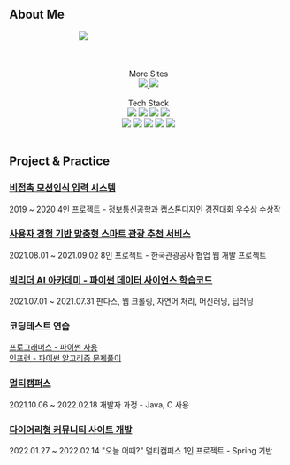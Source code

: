 ## About Me
　　　　　　　　　[<img src="https://github.com/ParkBible/Smart-Input-System/assets/87624953/30161914-3a70-43be-89b5-2bcaa0434e2f">](https://e.kakao.com/t/coding-bunnies)

<div align="center">
  <br><br>
  More Sites<br>
  <a href="https://doringri.tistory.com">
    <img src="https://img.shields.io/badge/Blog-000000?style=for-the-badge&logo=tistory&logoColor=white">
  </a>
  <a href="https://fog-banon-490.notion.site/fc3eee3e8e964415ad5cd36172c37256">
    <img src="https://img.shields.io/badge/notion-000000?style=for-the-badge&logo=notion&logoColor=white">
  </a>
</div><br>

<div align="center">
  Tech Stack<br>
  <img src="https://img.shields.io/badge/java-007396?style=for-the-badge&logo=java&logoColor=white"> <img src="https://img.shields.io/badge/python-3776AB?style=for-the-badge&logo=python&logoColor=white"> <img src="https://img.shields.io/badge/kotlin-7f52ff?style=for-the-badge&logo=kotlin&logoColor=white"> <img src="https://img.shields.io/badge/typescript-3178C6?style=for-the-badge&logo=typescript&logoColor=white">
  <br>
  <img src="https://img.shields.io/badge/springboot-6DB33F?style=for-the-badge&logo=springboot&logoColor=white">
  <img src="https://img.shields.io/badge/angular-DD0031?style=for-the-badge&logo=angularjs&logoColor=white"> <img src="https://img.shields.io/badge/react-61DAFB?style=for-the-badge&logo=react&logoColor=black">
  <img src="https://img.shields.io/badge/linux-FCC624?style=for-the-badge&logo=linux&logoColor=black">
  <img src="https://img.shields.io/badge/mariaDB-003545?style=for-the-badge&logo=mariaDB&logoColor=white">
</div>
<br>

## Project & Practice

### [비접촉 모션인식 입력 시스템](https://github.com/parkbible/Smart-Input-System.git)
2019 ~ 2020 4인 프로젝트 - 정보통신공학과 캡스톤디자인 경진대회 우수상 수상작

### [사용자 경험 기반 맞춤형 스마트 관광 추천 서비스](https://github.com/parkbible/KTO.git)
2021.08.01 ~ 2021.09.02 8인 프로젝트 - 한국관광공사 협업 웹 개발 프로젝트

### [빅리더 AI 아카데미 - 파이썬 데이터 사이언스 학습코드](https://github.com/parkbible/parkbible.git)
2021.07.01 ~ 2021.07.31 판다스, 웹 크롤링, 자연어 처리, 머신러닝, 딥러닝

### 코딩테스트 연습
[프로그래머스 - 파이썬 사용](https://github.com/parkbible/Programmers.git)<br/>
[인프런 - 파이썬 알고리즘 문제풀이](https://github.com/parkbible/Algorithm.git)

### [멀티캠퍼스](https://github.com/parkbible/Multicampus.git)
2021.10.06 ~ 2022.02.18 개발자 과정 - Java, C 사용

### [다이어리형 커뮤니티 사이트 개발](https://github.com/parkbible/Diary-Community.git)
2022.01.27 ~ 2022.02.14 "오늘 어때?" 멀티캠퍼스 1인 프로젝트 - Spring 기반

<!--
**parkbible/parkbible** is a ✨ _special_ ✨ repository because its `README.md` (this file) appears on your GitHub profile.

Here are some ideas to get you started:

- 🌱 I’m currently learning in multicampus

